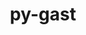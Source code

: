 ---
title: "py-gast"
layout: cache
categories: [package, develop]
meta: {"versions": ["0.4.0", "0.5.3"], "compilers": ["apple-clang@=14.0.0", "apple-clang@=14.0.3", "gcc@=11.1.0", "gcc@=11.3.0", "gcc@=12.1.0", "gcc@=7.3.1", "gcc@=8.4.0"], "oss": ["amzn2", "ubuntu18.04", "ubuntu20.04", "ubuntu22.04", "ventura"], "platforms": ["darwin", "linux"], "targets": ["aarch64", "ivybridge", "ppc64le", "x86_64", "x86_64_v3"], "stacks": ["e4s", "e4s-power", "ml-darwin-aarch64-mps", "ml-linux-x86_64-cpu", "ml-linux-x86_64-cuda", "ml-linux-x86_64-rocm", "root", "tutorial"], "num_specs": 76, "num_specs_by_stack": {"root": 76, "ml-darwin-aarch64-mps": 3, "tutorial": 39, "e4s-power": 8, "e4s": 4, "ml-linux-x86_64-rocm": 8, "ml-linux-x86_64-cpu": 8, "ml-linux-x86_64-cuda": 8}}
spec_details: [{"hash": "33imahblihi2dsvvhpbeop6s4ux3hvqm", "compiler": "apple-clang@=14.0.0", "versions": ["0.5.3"], "os": "ventura", "platform": "darwin", "target": "aarch64", "variants": ["build_system=python_pip"], "stacks": ["root", "ml-darwin-aarch64-mps"], "size": "-", "tarball": "https://binaries.spack.io/develop/build_cache/darwin-ventura-aarch64/apple-clang-14.0.0/py-gast-0.5.3/darwin-ventura-aarch64-apple-clang-14.0.0-py-gast-0.5.3-33imahblihi2dsvvhpbeop6s4ux3hvqm.spack"}, {"hash": "3e7tm4amxueqqghoaxfuz3mmdtahcv3b", "compiler": "apple-clang@=14.0.3", "versions": ["0.5.3"], "os": "ventura", "platform": "darwin", "target": "aarch64", "variants": ["build_system=python_pip"], "stacks": ["root", "ml-darwin-aarch64-mps"], "size": "-", "tarball": "https://binaries.spack.io/develop/build_cache/darwin-ventura-aarch64/apple-clang-14.0.3/py-gast-0.5.3/darwin-ventura-aarch64-apple-clang-14.0.3-py-gast-0.5.3-3e7tm4amxueqqghoaxfuz3mmdtahcv3b.spack"}, {"hash": "eeh5a5kkxy6sbcpttwmpqvpdriqwa7it", "compiler": "apple-clang@=14.0.3", "versions": ["0.5.3"], "os": "ventura", "platform": "darwin", "target": "aarch64", "variants": ["build_system=python_pip"], "stacks": ["root", "ml-darwin-aarch64-mps"], "size": "-", "tarball": "https://binaries.spack.io/develop/build_cache/darwin-ventura-aarch64/apple-clang-14.0.3/py-gast-0.5.3/darwin-ventura-aarch64-apple-clang-14.0.3-py-gast-0.5.3-eeh5a5kkxy6sbcpttwmpqvpdriqwa7it.spack"}, {"hash": "fb2hppqxowcksmfov34a2elacut4ohpk", "compiler": "gcc@=7.3.1", "versions": ["0.5.3"], "os": "amzn2", "platform": "linux", "target": "ivybridge", "variants": ["build_system=python_pip"], "stacks": ["root"], "size": "-", "tarball": "https://binaries.spack.io/develop/build_cache/linux-amzn2-ivybridge/gcc-7.3.1/py-gast-0.5.3/linux-amzn2-ivybridge-gcc-7.3.1-py-gast-0.5.3-fb2hppqxowcksmfov34a2elacut4ohpk.spack"}, {"hash": "bnut2ztiwvesec3li4qnz6e7rllmsx3s", "compiler": "gcc@=7.3.1", "versions": ["0.5.3"], "os": "amzn2", "platform": "linux", "target": "ivybridge", "variants": ["build_system=python_pip"], "stacks": ["root"], "size": "-", "tarball": "https://binaries.spack.io/develop/build_cache/linux-amzn2-ivybridge/gcc-7.3.1/py-gast-0.5.3/linux-amzn2-ivybridge-gcc-7.3.1-py-gast-0.5.3-bnut2ztiwvesec3li4qnz6e7rllmsx3s.spack"}, {"hash": "5gvhntxozda6wiau66dyurdn7holpuqu", "compiler": "gcc@=7.3.1", "versions": ["0.5.3"], "os": "amzn2", "platform": "linux", "target": "ivybridge", "variants": ["build_system=python_pip"], "stacks": ["root"], "size": "-", "tarball": "https://binaries.spack.io/develop/build_cache/linux-amzn2-ivybridge/gcc-7.3.1/py-gast-0.5.3/linux-amzn2-ivybridge-gcc-7.3.1-py-gast-0.5.3-5gvhntxozda6wiau66dyurdn7holpuqu.spack"}, {"hash": "powthqve6fiukhlvz3sn2xqcgjafk6mw", "compiler": "gcc@=7.3.1", "versions": ["0.4.0"], "os": "amzn2", "platform": "linux", "target": "ivybridge", "variants": ["build_system=python_pip"], "stacks": ["root"], "size": "-", "tarball": "https://binaries.spack.io/develop/build_cache/linux-amzn2-ivybridge/gcc-7.3.1/py-gast-0.4.0/linux-amzn2-ivybridge-gcc-7.3.1-py-gast-0.4.0-powthqve6fiukhlvz3sn2xqcgjafk6mw.spack"}, {"hash": "se6vz77lh2iurbreo7sqw6mttvgk4jhl", "compiler": "gcc@=7.3.1", "versions": ["0.4.0"], "os": "amzn2", "platform": "linux", "target": "ivybridge", "variants": ["build_system=python_pip"], "stacks": ["root"], "size": "-", "tarball": "https://binaries.spack.io/develop/build_cache/linux-amzn2-ivybridge/gcc-7.3.1/py-gast-0.4.0/linux-amzn2-ivybridge-gcc-7.3.1-py-gast-0.4.0-se6vz77lh2iurbreo7sqw6mttvgk4jhl.spack"}, {"hash": "hqdzwgrkmiivj3c6tdyq2vsxemkrf7pn", "compiler": "gcc@=7.3.1", "versions": ["0.4.0"], "os": "amzn2", "platform": "linux", "target": "ivybridge", "variants": ["build_system=python_pip"], "stacks": ["root"], "size": "-", "tarball": "https://binaries.spack.io/develop/build_cache/linux-amzn2-ivybridge/gcc-7.3.1/py-gast-0.4.0/linux-amzn2-ivybridge-gcc-7.3.1-py-gast-0.4.0-hqdzwgrkmiivj3c6tdyq2vsxemkrf7pn.spack"}, {"hash": "4dcwu5bamjsboz7vm7uit4eevwzus33q", "compiler": "gcc@=7.3.1", "versions": ["0.5.3"], "os": "amzn2", "platform": "linux", "target": "x86_64_v3", "variants": [], "stacks": ["root"], "size": "-", "tarball": "https://binaries.spack.io/develop/build_cache/linux-amzn2-x86_64_v3/gcc-7.3.1/py-gast-0.5.3/linux-amzn2-x86_64_v3-gcc-7.3.1-py-gast-0.5.3-4dcwu5bamjsboz7vm7uit4eevwzus33q.spack"}, {"hash": "mytsify6odo63kggfwkavrrwh3ynf2ld", "compiler": "gcc@=7.3.1", "versions": ["0.5.3"], "os": "amzn2", "platform": "linux", "target": "x86_64_v3", "variants": ["build_system=python_pip"], "stacks": ["root"], "size": "-", "tarball": "https://binaries.spack.io/develop/build_cache/linux-amzn2-x86_64_v3/gcc-7.3.1/py-gast-0.5.3/linux-amzn2-x86_64_v3-gcc-7.3.1-py-gast-0.5.3-mytsify6odo63kggfwkavrrwh3ynf2ld.spack"}, {"hash": "udhhl6klnh5iqaqy2prqdw3spaovmkav", "compiler": "gcc@=7.3.1", "versions": ["0.5.3"], "os": "amzn2", "platform": "linux", "target": "x86_64_v3", "variants": ["build_system=python_pip"], "stacks": ["root"], "size": "-", "tarball": "https://binaries.spack.io/develop/build_cache/linux-amzn2-x86_64_v3/gcc-7.3.1/py-gast-0.5.3/linux-amzn2-x86_64_v3-gcc-7.3.1-py-gast-0.5.3-udhhl6klnh5iqaqy2prqdw3spaovmkav.spack"}, {"hash": "7fnljd73ah7jgoz6fd6zi7e6uic2rxmr", "compiler": "gcc@=7.3.1", "versions": ["0.5.3"], "os": "amzn2", "platform": "linux", "target": "x86_64_v3", "variants": [], "stacks": ["root"], "size": "-", "tarball": "https://binaries.spack.io/develop/build_cache/linux-amzn2-x86_64_v3/gcc-7.3.1/py-gast-0.5.3/linux-amzn2-x86_64_v3-gcc-7.3.1-py-gast-0.5.3-7fnljd73ah7jgoz6fd6zi7e6uic2rxmr.spack"}, {"hash": "jzgj5n7qkjziar3w55fzts4db53wobjz", "compiler": "gcc@=7.3.1", "versions": ["0.4.0"], "os": "amzn2", "platform": "linux", "target": "x86_64_v3", "variants": ["build_system=python_pip"], "stacks": ["root"], "size": "-", "tarball": "https://binaries.spack.io/develop/build_cache/linux-amzn2-x86_64_v3/gcc-7.3.1/py-gast-0.4.0/linux-amzn2-x86_64_v3-gcc-7.3.1-py-gast-0.4.0-jzgj5n7qkjziar3w55fzts4db53wobjz.spack"}, {"hash": "rib4pmuui5cjxmim7ifxoznswa7ziz7u", "compiler": "gcc@=7.3.1", "versions": ["0.4.0"], "os": "amzn2", "platform": "linux", "target": "x86_64_v3", "variants": [], "stacks": ["root"], "size": "-", "tarball": "https://binaries.spack.io/develop/build_cache/linux-amzn2-x86_64_v3/gcc-7.3.1/py-gast-0.4.0/linux-amzn2-x86_64_v3-gcc-7.3.1-py-gast-0.4.0-rib4pmuui5cjxmim7ifxoznswa7ziz7u.spack"}, {"hash": "j3gqxa7seoxp4uwcclo7gew3rfo3jjje", "compiler": "gcc@=7.3.1", "versions": ["0.4.0"], "os": "amzn2", "platform": "linux", "target": "x86_64_v3", "variants": [], "stacks": ["root"], "size": "-", "tarball": "https://binaries.spack.io/develop/build_cache/linux-amzn2-x86_64_v3/gcc-7.3.1/py-gast-0.4.0/linux-amzn2-x86_64_v3-gcc-7.3.1-py-gast-0.4.0-j3gqxa7seoxp4uwcclo7gew3rfo3jjje.spack"}, {"hash": "k766yjzzbbxep2s4q3vwdslmtjirsn2i", "compiler": "gcc@=7.3.1", "versions": ["0.4.0"], "os": "amzn2", "platform": "linux", "target": "x86_64_v3", "variants": ["build_system=python_pip"], "stacks": ["root"], "size": "-", "tarball": "https://binaries.spack.io/develop/build_cache/linux-amzn2-x86_64_v3/gcc-7.3.1/py-gast-0.4.0/linux-amzn2-x86_64_v3-gcc-7.3.1-py-gast-0.4.0-k766yjzzbbxep2s4q3vwdslmtjirsn2i.spack"}, {"hash": "wit53etrhigvzmqzkscchtwg6567tfcs", "compiler": "gcc@=8.4.0", "versions": ["0.5.3"], "os": "ubuntu18.04", "platform": "linux", "target": "x86_64", "variants": [], "stacks": ["root", "tutorial"], "size": "-", "tarball": "https://binaries.spack.io/develop/build_cache/linux-ubuntu18.04-x86_64/gcc-8.4.0/py-gast-0.5.3/linux-ubuntu18.04-x86_64-gcc-8.4.0-py-gast-0.5.3-wit53etrhigvzmqzkscchtwg6567tfcs.spack"}, {"hash": "gkhd4omrconvg7v3p2fnfragkhop5tnn", "compiler": "gcc@=8.4.0", "versions": ["0.5.3"], "os": "ubuntu18.04", "platform": "linux", "target": "x86_64", "variants": [], "stacks": ["root", "tutorial"], "size": "-", "tarball": "https://binaries.spack.io/develop/build_cache/linux-ubuntu18.04-x86_64/gcc-8.4.0/py-gast-0.5.3/linux-ubuntu18.04-x86_64-gcc-8.4.0-py-gast-0.5.3-gkhd4omrconvg7v3p2fnfragkhop5tnn.spack"}, {"hash": "mweaonjomvrgpfqr5gll22d5axlcfzda", "compiler": "gcc@=8.4.0", "versions": ["0.5.3"], "os": "ubuntu18.04", "platform": "linux", "target": "x86_64", "variants": [], "stacks": ["root", "tutorial"], "size": "-", "tarball": "https://binaries.spack.io/develop/build_cache/linux-ubuntu18.04-x86_64/gcc-8.4.0/py-gast-0.5.3/linux-ubuntu18.04-x86_64-gcc-8.4.0-py-gast-0.5.3-mweaonjomvrgpfqr5gll22d5axlcfzda.spack"}, {"hash": "vz6cc46t5fekh62wj6etibbnochz4ce3", "compiler": "gcc@=8.4.0", "versions": ["0.5.3"], "os": "ubuntu18.04", "platform": "linux", "target": "x86_64", "variants": [], "stacks": ["root", "tutorial"], "size": "-", "tarball": "https://binaries.spack.io/develop/build_cache/linux-ubuntu18.04-x86_64/gcc-8.4.0/py-gast-0.5.3/linux-ubuntu18.04-x86_64-gcc-8.4.0-py-gast-0.5.3-vz6cc46t5fekh62wj6etibbnochz4ce3.spack"}, {"hash": "fvcrjohbsiwg5dkyaq42sbljj2hn47k2", "compiler": "gcc@=8.4.0", "versions": ["0.5.3"], "os": "ubuntu18.04", "platform": "linux", "target": "x86_64", "variants": [], "stacks": ["root", "tutorial"], "size": "-", "tarball": "https://binaries.spack.io/develop/build_cache/linux-ubuntu18.04-x86_64/gcc-8.4.0/py-gast-0.5.3/linux-ubuntu18.04-x86_64-gcc-8.4.0-py-gast-0.5.3-fvcrjohbsiwg5dkyaq42sbljj2hn47k2.spack"}, {"hash": "i4yxxxdhjskwedvvgqummkzjyt4ievan", "compiler": "gcc@=8.4.0", "versions": ["0.5.3"], "os": "ubuntu18.04", "platform": "linux", "target": "x86_64", "variants": [], "stacks": ["root", "tutorial"], "size": "-", "tarball": "https://binaries.spack.io/develop/build_cache/linux-ubuntu18.04-x86_64/gcc-8.4.0/py-gast-0.5.3/linux-ubuntu18.04-x86_64-gcc-8.4.0-py-gast-0.5.3-i4yxxxdhjskwedvvgqummkzjyt4ievan.spack"}, {"hash": "46rtp5lguuooe2qtcdm3cxog5moue4pv", "compiler": "gcc@=8.4.0", "versions": ["0.5.3"], "os": "ubuntu18.04", "platform": "linux", "target": "x86_64", "variants": [], "stacks": ["root", "tutorial"], "size": "-", "tarball": "https://binaries.spack.io/develop/build_cache/linux-ubuntu18.04-x86_64/gcc-8.4.0/py-gast-0.5.3/linux-ubuntu18.04-x86_64-gcc-8.4.0-py-gast-0.5.3-46rtp5lguuooe2qtcdm3cxog5moue4pv.spack"}, {"hash": "3zj4dsn2ylxvdcxp4thiehmenhcckflw", "compiler": "gcc@=8.4.0", "versions": ["0.5.3"], "os": "ubuntu18.04", "platform": "linux", "target": "x86_64", "variants": [], "stacks": ["root", "tutorial"], "size": "-", "tarball": "https://binaries.spack.io/develop/build_cache/linux-ubuntu18.04-x86_64/gcc-8.4.0/py-gast-0.5.3/linux-ubuntu18.04-x86_64-gcc-8.4.0-py-gast-0.5.3-3zj4dsn2ylxvdcxp4thiehmenhcckflw.spack"}, {"hash": "4tvb7dla5htdqsl3xaadmfdly2qumg5y", "compiler": "gcc@=8.4.0", "versions": ["0.5.3"], "os": "ubuntu18.04", "platform": "linux", "target": "x86_64", "variants": [], "stacks": ["root", "tutorial"], "size": "-", "tarball": "https://binaries.spack.io/develop/build_cache/linux-ubuntu18.04-x86_64/gcc-8.4.0/py-gast-0.5.3/linux-ubuntu18.04-x86_64-gcc-8.4.0-py-gast-0.5.3-4tvb7dla5htdqsl3xaadmfdly2qumg5y.spack"}, {"hash": "ewlqj4gx2kzy4ukz3fgxcsmgxq4t5lei", "compiler": "gcc@=8.4.0", "versions": ["0.5.3"], "os": "ubuntu18.04", "platform": "linux", "target": "x86_64", "variants": [], "stacks": ["root", "tutorial"], "size": "-", "tarball": "https://binaries.spack.io/develop/build_cache/linux-ubuntu18.04-x86_64/gcc-8.4.0/py-gast-0.5.3/linux-ubuntu18.04-x86_64-gcc-8.4.0-py-gast-0.5.3-ewlqj4gx2kzy4ukz3fgxcsmgxq4t5lei.spack"}, {"hash": "f7kn643tu2ul4dwi7ue7yfbeaiyhwaad", "compiler": "gcc@=8.4.0", "versions": ["0.5.3"], "os": "ubuntu18.04", "platform": "linux", "target": "x86_64", "variants": [], "stacks": ["root", "tutorial"], "size": "-", "tarball": "https://binaries.spack.io/develop/build_cache/linux-ubuntu18.04-x86_64/gcc-8.4.0/py-gast-0.5.3/linux-ubuntu18.04-x86_64-gcc-8.4.0-py-gast-0.5.3-f7kn643tu2ul4dwi7ue7yfbeaiyhwaad.spack"}, {"hash": "yjn6o3skpyeorzxiox2wlzhak27q6g6r", "compiler": "gcc@=8.4.0", "versions": ["0.5.3"], "os": "ubuntu18.04", "platform": "linux", "target": "x86_64", "variants": ["build_system=python_pip"], "stacks": ["root", "tutorial"], "size": "-", "tarball": "https://binaries.spack.io/develop/build_cache/linux-ubuntu18.04-x86_64/gcc-8.4.0/py-gast-0.5.3/linux-ubuntu18.04-x86_64-gcc-8.4.0-py-gast-0.5.3-yjn6o3skpyeorzxiox2wlzhak27q6g6r.spack"}, {"hash": "djfsr267szinthd6dik6ne7z3gfbtjnd", "compiler": "gcc@=8.4.0", "versions": ["0.5.3"], "os": "ubuntu18.04", "platform": "linux", "target": "x86_64", "variants": ["build_system=python_pip"], "stacks": ["root", "tutorial"], "size": "-", "tarball": "https://binaries.spack.io/develop/build_cache/linux-ubuntu18.04-x86_64/gcc-8.4.0/py-gast-0.5.3/linux-ubuntu18.04-x86_64-gcc-8.4.0-py-gast-0.5.3-djfsr267szinthd6dik6ne7z3gfbtjnd.spack"}, {"hash": "smtb27y7zztea4m4xllkmr57ua4p64eo", "compiler": "gcc@=8.4.0", "versions": ["0.5.3"], "os": "ubuntu18.04", "platform": "linux", "target": "x86_64", "variants": [], "stacks": ["root", "tutorial"], "size": "-", "tarball": "https://binaries.spack.io/develop/build_cache/linux-ubuntu18.04-x86_64/gcc-8.4.0/py-gast-0.5.3/linux-ubuntu18.04-x86_64-gcc-8.4.0-py-gast-0.5.3-smtb27y7zztea4m4xllkmr57ua4p64eo.spack"}, {"hash": "mqie4kgwdggpcbyydnhlw2q5j345qetw", "compiler": "gcc@=8.4.0", "versions": ["0.5.3"], "os": "ubuntu18.04", "platform": "linux", "target": "x86_64", "variants": [], "stacks": ["root", "tutorial"], "size": "-", "tarball": "https://binaries.spack.io/develop/build_cache/linux-ubuntu18.04-x86_64/gcc-8.4.0/py-gast-0.5.3/linux-ubuntu18.04-x86_64-gcc-8.4.0-py-gast-0.5.3-mqie4kgwdggpcbyydnhlw2q5j345qetw.spack"}, {"hash": "qot7zhncj3k2sanui647jw3nobpp2tbr", "compiler": "gcc@=8.4.0", "versions": ["0.5.3"], "os": "ubuntu18.04", "platform": "linux", "target": "x86_64", "variants": [], "stacks": ["root", "tutorial"], "size": "-", "tarball": "https://binaries.spack.io/develop/build_cache/linux-ubuntu18.04-x86_64/gcc-8.4.0/py-gast-0.5.3/linux-ubuntu18.04-x86_64-gcc-8.4.0-py-gast-0.5.3-qot7zhncj3k2sanui647jw3nobpp2tbr.spack"}, {"hash": "6aaeiegbn4fxq5z7ytwhtt54sadqdekx", "compiler": "gcc@=8.4.0", "versions": ["0.5.3"], "os": "ubuntu18.04", "platform": "linux", "target": "x86_64", "variants": [], "stacks": ["root", "tutorial"], "size": "-", "tarball": "https://binaries.spack.io/develop/build_cache/linux-ubuntu18.04-x86_64/gcc-8.4.0/py-gast-0.5.3/linux-ubuntu18.04-x86_64-gcc-8.4.0-py-gast-0.5.3-6aaeiegbn4fxq5z7ytwhtt54sadqdekx.spack"}, {"hash": "mk3sizw53e5wjuewdlb5tznps7n77dhx", "compiler": "gcc@=8.4.0", "versions": ["0.5.3"], "os": "ubuntu18.04", "platform": "linux", "target": "x86_64", "variants": [], "stacks": ["root", "tutorial"], "size": "-", "tarball": "https://binaries.spack.io/develop/build_cache/linux-ubuntu18.04-x86_64/gcc-8.4.0/py-gast-0.5.3/linux-ubuntu18.04-x86_64-gcc-8.4.0-py-gast-0.5.3-mk3sizw53e5wjuewdlb5tznps7n77dhx.spack"}, {"hash": "wycc5pyxkowzxlocet3cnkig4zpi6nhj", "compiler": "gcc@=8.4.0", "versions": ["0.5.3"], "os": "ubuntu18.04", "platform": "linux", "target": "x86_64", "variants": [], "stacks": ["root", "tutorial"], "size": "-", "tarball": "https://binaries.spack.io/develop/build_cache/linux-ubuntu18.04-x86_64/gcc-8.4.0/py-gast-0.5.3/linux-ubuntu18.04-x86_64-gcc-8.4.0-py-gast-0.5.3-wycc5pyxkowzxlocet3cnkig4zpi6nhj.spack"}, {"hash": "fljti6rbb6d4n7hhmbtxi55jricjmhig", "compiler": "gcc@=8.4.0", "versions": ["0.5.3"], "os": "ubuntu18.04", "platform": "linux", "target": "x86_64", "variants": [], "stacks": ["root", "tutorial"], "size": "-", "tarball": "https://binaries.spack.io/develop/build_cache/linux-ubuntu18.04-x86_64/gcc-8.4.0/py-gast-0.5.3/linux-ubuntu18.04-x86_64-gcc-8.4.0-py-gast-0.5.3-fljti6rbb6d4n7hhmbtxi55jricjmhig.spack"}, {"hash": "6xz2fymige6diysna77bmtcfmd7yxm3n", "compiler": "gcc@=8.4.0", "versions": ["0.5.3"], "os": "ubuntu18.04", "platform": "linux", "target": "x86_64", "variants": [], "stacks": ["root", "tutorial"], "size": "-", "tarball": "https://binaries.spack.io/develop/build_cache/linux-ubuntu18.04-x86_64/gcc-8.4.0/py-gast-0.5.3/linux-ubuntu18.04-x86_64-gcc-8.4.0-py-gast-0.5.3-6xz2fymige6diysna77bmtcfmd7yxm3n.spack"}, {"hash": "6yi3emt27thbz3t2rttnhusllfrvxgql", "compiler": "gcc@=8.4.0", "versions": ["0.5.3"], "os": "ubuntu18.04", "platform": "linux", "target": "x86_64", "variants": [], "stacks": ["root", "tutorial"], "size": "-", "tarball": "https://binaries.spack.io/develop/build_cache/linux-ubuntu18.04-x86_64/gcc-8.4.0/py-gast-0.5.3/linux-ubuntu18.04-x86_64-gcc-8.4.0-py-gast-0.5.3-6yi3emt27thbz3t2rttnhusllfrvxgql.spack"}, {"hash": "lt46agad4vrjh7x6q6lg3c35rvdfw5cm", "compiler": "gcc@=8.4.0", "versions": ["0.5.3"], "os": "ubuntu18.04", "platform": "linux", "target": "x86_64", "variants": [], "stacks": ["root", "tutorial"], "size": "-", "tarball": "https://binaries.spack.io/develop/build_cache/linux-ubuntu18.04-x86_64/gcc-8.4.0/py-gast-0.5.3/linux-ubuntu18.04-x86_64-gcc-8.4.0-py-gast-0.5.3-lt46agad4vrjh7x6q6lg3c35rvdfw5cm.spack"}, {"hash": "htrcgqmshtghrwkrj245nvwdu7tejd2t", "compiler": "gcc@=8.4.0", "versions": ["0.5.3"], "os": "ubuntu18.04", "platform": "linux", "target": "x86_64", "variants": [], "stacks": ["root", "tutorial"], "size": "-", "tarball": "https://binaries.spack.io/develop/build_cache/linux-ubuntu18.04-x86_64/gcc-8.4.0/py-gast-0.5.3/linux-ubuntu18.04-x86_64-gcc-8.4.0-py-gast-0.5.3-htrcgqmshtghrwkrj245nvwdu7tejd2t.spack"}, {"hash": "55vjjc42xz5j75lidhkoctgok3ylvlrw", "compiler": "gcc@=8.4.0", "versions": ["0.5.3"], "os": "ubuntu18.04", "platform": "linux", "target": "x86_64", "variants": ["build_system=python_pip"], "stacks": ["root", "tutorial"], "size": "-", "tarball": "https://binaries.spack.io/develop/build_cache/linux-ubuntu18.04-x86_64/gcc-8.4.0/py-gast-0.5.3/linux-ubuntu18.04-x86_64-gcc-8.4.0-py-gast-0.5.3-55vjjc42xz5j75lidhkoctgok3ylvlrw.spack"}, {"hash": "6egm3oa63itppp32gxi6fh3e4y6extya", "compiler": "gcc@=8.4.0", "versions": ["0.5.3"], "os": "ubuntu18.04", "platform": "linux", "target": "x86_64", "variants": [], "stacks": ["root", "tutorial"], "size": "-", "tarball": "https://binaries.spack.io/develop/build_cache/linux-ubuntu18.04-x86_64/gcc-8.4.0/py-gast-0.5.3/linux-ubuntu18.04-x86_64-gcc-8.4.0-py-gast-0.5.3-6egm3oa63itppp32gxi6fh3e4y6extya.spack"}, {"hash": "3tltwvxk5tysazgud2qpovgtln53a5wl", "compiler": "gcc@=8.4.0", "versions": ["0.5.3"], "os": "ubuntu18.04", "platform": "linux", "target": "x86_64", "variants": [], "stacks": ["root", "tutorial"], "size": "-", "tarball": "https://binaries.spack.io/develop/build_cache/linux-ubuntu18.04-x86_64/gcc-8.4.0/py-gast-0.5.3/linux-ubuntu18.04-x86_64-gcc-8.4.0-py-gast-0.5.3-3tltwvxk5tysazgud2qpovgtln53a5wl.spack"}, {"hash": "5zmfno54ibn5osma5kvskzgvzqsk6ktx", "compiler": "gcc@=8.4.0", "versions": ["0.5.3"], "os": "ubuntu18.04", "platform": "linux", "target": "x86_64", "variants": [], "stacks": ["root", "tutorial"], "size": "-", "tarball": "https://binaries.spack.io/develop/build_cache/linux-ubuntu18.04-x86_64/gcc-8.4.0/py-gast-0.5.3/linux-ubuntu18.04-x86_64-gcc-8.4.0-py-gast-0.5.3-5zmfno54ibn5osma5kvskzgvzqsk6ktx.spack"}, {"hash": "wkznj3gvgcraju4ezaimpycnowzm7olk", "compiler": "gcc@=8.4.0", "versions": ["0.5.3"], "os": "ubuntu18.04", "platform": "linux", "target": "x86_64", "variants": [], "stacks": ["root", "tutorial"], "size": "-", "tarball": "https://binaries.spack.io/develop/build_cache/linux-ubuntu18.04-x86_64/gcc-8.4.0/py-gast-0.5.3/linux-ubuntu18.04-x86_64-gcc-8.4.0-py-gast-0.5.3-wkznj3gvgcraju4ezaimpycnowzm7olk.spack"}, {"hash": "ab2hhehvidzzu5rzxp2al4kb33jthpzu", "compiler": "gcc@=8.4.0", "versions": ["0.5.3"], "os": "ubuntu18.04", "platform": "linux", "target": "x86_64", "variants": ["build_system=python_pip"], "stacks": ["root", "tutorial"], "size": "-", "tarball": "https://binaries.spack.io/develop/build_cache/linux-ubuntu18.04-x86_64/gcc-8.4.0/py-gast-0.5.3/linux-ubuntu18.04-x86_64-gcc-8.4.0-py-gast-0.5.3-ab2hhehvidzzu5rzxp2al4kb33jthpzu.spack"}, {"hash": "6abixeuxr2c35vfm7zydlwsrg7ljjy4m", "compiler": "gcc@=8.4.0", "versions": ["0.5.3"], "os": "ubuntu18.04", "platform": "linux", "target": "x86_64", "variants": [], "stacks": ["root", "tutorial"], "size": "-", "tarball": "https://binaries.spack.io/develop/build_cache/linux-ubuntu18.04-x86_64/gcc-8.4.0/py-gast-0.5.3/linux-ubuntu18.04-x86_64-gcc-8.4.0-py-gast-0.5.3-6abixeuxr2c35vfm7zydlwsrg7ljjy4m.spack"}, {"hash": "f7ko2xkapp3hs773u2x6wmr5h4r5upli", "compiler": "gcc@=8.4.0", "versions": ["0.5.3"], "os": "ubuntu18.04", "platform": "linux", "target": "x86_64_v3", "variants": ["build_system=python_pip"], "stacks": ["root", "tutorial"], "size": "-", "tarball": "https://binaries.spack.io/develop/build_cache/linux-ubuntu18.04-x86_64_v3/gcc-8.4.0/py-gast-0.5.3/linux-ubuntu18.04-x86_64_v3-gcc-8.4.0-py-gast-0.5.3-f7ko2xkapp3hs773u2x6wmr5h4r5upli.spack"}, {"hash": "klhz2joxvq2a3vlynm7ippcyt5xsib27", "compiler": "gcc@=8.4.0", "versions": ["0.5.3"], "os": "ubuntu18.04", "platform": "linux", "target": "x86_64_v3", "variants": ["build_system=python_pip"], "stacks": ["root", "tutorial"], "size": "-", "tarball": "https://binaries.spack.io/develop/build_cache/linux-ubuntu18.04-x86_64_v3/gcc-8.4.0/py-gast-0.5.3/linux-ubuntu18.04-x86_64_v3-gcc-8.4.0-py-gast-0.5.3-klhz2joxvq2a3vlynm7ippcyt5xsib27.spack"}, {"hash": "dsubqxex6j2ztfjdl4ycwlmsjs5wxg4t", "compiler": "gcc@=8.4.0", "versions": ["0.5.3"], "os": "ubuntu18.04", "platform": "linux", "target": "x86_64_v3", "variants": ["build_system=python_pip"], "stacks": ["root", "tutorial"], "size": "-", "tarball": "https://binaries.spack.io/develop/build_cache/linux-ubuntu18.04-x86_64_v3/gcc-8.4.0/py-gast-0.5.3/linux-ubuntu18.04-x86_64_v3-gcc-8.4.0-py-gast-0.5.3-dsubqxex6j2ztfjdl4ycwlmsjs5wxg4t.spack"}, {"hash": "a6jlgek3vx22xrzol6gxc2wdcndbulou", "compiler": "gcc@=8.4.0", "versions": ["0.5.3"], "os": "ubuntu18.04", "platform": "linux", "target": "x86_64_v3", "variants": ["build_system=python_pip"], "stacks": ["root", "tutorial"], "size": "-", "tarball": "https://binaries.spack.io/develop/build_cache/linux-ubuntu18.04-x86_64_v3/gcc-8.4.0/py-gast-0.5.3/linux-ubuntu18.04-x86_64_v3-gcc-8.4.0-py-gast-0.5.3-a6jlgek3vx22xrzol6gxc2wdcndbulou.spack"}, {"hash": "oln6j72ydfxog6fo6b47vzwg5qlcwi3s", "compiler": "gcc@=8.4.0", "versions": ["0.5.3"], "os": "ubuntu18.04", "platform": "linux", "target": "x86_64_v3", "variants": ["build_system=python_pip"], "stacks": ["root", "tutorial"], "size": "-", "tarball": "https://binaries.spack.io/develop/build_cache/linux-ubuntu18.04-x86_64_v3/gcc-8.4.0/py-gast-0.5.3/linux-ubuntu18.04-x86_64_v3-gcc-8.4.0-py-gast-0.5.3-oln6j72ydfxog6fo6b47vzwg5qlcwi3s.spack"}, {"hash": "742vtd5n5b3jfbw3yuwmk77inkjf2qbr", "compiler": "gcc@=11.1.0", "versions": ["0.5.3"], "os": "ubuntu20.04", "platform": "linux", "target": "ppc64le", "variants": ["build_system=python_pip"], "stacks": ["root", "e4s-power"], "size": "-", "tarball": "https://binaries.spack.io/develop/build_cache/linux-ubuntu20.04-ppc64le/gcc-11.1.0/py-gast-0.5.3/linux-ubuntu20.04-ppc64le-gcc-11.1.0-py-gast-0.5.3-742vtd5n5b3jfbw3yuwmk77inkjf2qbr.spack"}, {"hash": "ogziqitkd2zk3rwzanommdax35w42itm", "compiler": "gcc@=11.1.0", "versions": ["0.5.3"], "os": "ubuntu20.04", "platform": "linux", "target": "ppc64le", "variants": ["build_system=python_pip"], "stacks": ["root", "e4s-power"], "size": "-", "tarball": "https://binaries.spack.io/develop/build_cache/linux-ubuntu20.04-ppc64le/gcc-11.1.0/py-gast-0.5.3/linux-ubuntu20.04-ppc64le-gcc-11.1.0-py-gast-0.5.3-ogziqitkd2zk3rwzanommdax35w42itm.spack"}, {"hash": "7tymekha7x23f5a4iusvktmzrmfmietv", "compiler": "gcc@=11.1.0", "versions": ["0.5.3"], "os": "ubuntu20.04", "platform": "linux", "target": "ppc64le", "variants": ["build_system=python_pip"], "stacks": ["root", "e4s-power"], "size": "-", "tarball": "https://binaries.spack.io/develop/build_cache/linux-ubuntu20.04-ppc64le/gcc-11.1.0/py-gast-0.5.3/linux-ubuntu20.04-ppc64le-gcc-11.1.0-py-gast-0.5.3-7tymekha7x23f5a4iusvktmzrmfmietv.spack"}, {"hash": "k2lxdomr6koywj52fbltrzqnmbxzcqsw", "compiler": "gcc@=11.1.0", "versions": ["0.5.3"], "os": "ubuntu20.04", "platform": "linux", "target": "ppc64le", "variants": ["build_system=python_pip"], "stacks": ["root", "e4s-power"], "size": "-", "tarball": "https://binaries.spack.io/develop/build_cache/linux-ubuntu20.04-ppc64le/gcc-11.1.0/py-gast-0.5.3/linux-ubuntu20.04-ppc64le-gcc-11.1.0-py-gast-0.5.3-k2lxdomr6koywj52fbltrzqnmbxzcqsw.spack"}, {"hash": "ewjfl4ky4pr5633edlsmxqu2pjhk2mys", "compiler": "gcc@=11.1.0", "versions": ["0.5.3"], "os": "ubuntu20.04", "platform": "linux", "target": "ppc64le", "variants": ["build_system=python_pip"], "stacks": ["root", "e4s-power"], "size": "-", "tarball": "https://binaries.spack.io/develop/build_cache/linux-ubuntu20.04-ppc64le/gcc-11.1.0/py-gast-0.5.3/linux-ubuntu20.04-ppc64le-gcc-11.1.0-py-gast-0.5.3-ewjfl4ky4pr5633edlsmxqu2pjhk2mys.spack"}, {"hash": "wfpe5gj32pgeo2dcah2gjdatd4ne2rac", "compiler": "gcc@=11.1.0", "versions": ["0.5.3"], "os": "ubuntu20.04", "platform": "linux", "target": "ppc64le", "variants": ["build_system=python_pip"], "stacks": ["root", "e4s-power"], "size": "-", "tarball": "https://binaries.spack.io/develop/build_cache/linux-ubuntu20.04-ppc64le/gcc-11.1.0/py-gast-0.5.3/linux-ubuntu20.04-ppc64le-gcc-11.1.0-py-gast-0.5.3-wfpe5gj32pgeo2dcah2gjdatd4ne2rac.spack"}, {"hash": "spvumqyu6ywxcm77qjt4xlcrm4oenia6", "compiler": "gcc@=11.1.0", "versions": ["0.5.3"], "os": "ubuntu20.04", "platform": "linux", "target": "ppc64le", "variants": ["build_system=python_pip"], "stacks": ["root", "e4s-power"], "size": "-", "tarball": "https://binaries.spack.io/develop/build_cache/linux-ubuntu20.04-ppc64le/gcc-11.1.0/py-gast-0.5.3/linux-ubuntu20.04-ppc64le-gcc-11.1.0-py-gast-0.5.3-spvumqyu6ywxcm77qjt4xlcrm4oenia6.spack"}, {"hash": "irnfdr55revjjdff74d4rf2x6qqv7znj", "compiler": "gcc@=11.1.0", "versions": ["0.5.3"], "os": "ubuntu20.04", "platform": "linux", "target": "ppc64le", "variants": ["build_system=python_pip"], "stacks": ["root", "e4s-power"], "size": "-", "tarball": "https://binaries.spack.io/develop/build_cache/linux-ubuntu20.04-ppc64le/gcc-11.1.0/py-gast-0.5.3/linux-ubuntu20.04-ppc64le-gcc-11.1.0-py-gast-0.5.3-irnfdr55revjjdff74d4rf2x6qqv7znj.spack"}, {"hash": "gojpb63dhud7ycrch3vg6kcdtyhpz6kf", "compiler": "gcc@=11.1.0", "versions": ["0.5.3"], "os": "ubuntu20.04", "platform": "linux", "target": "x86_64_v3", "variants": ["build_system=python_pip"], "stacks": ["root", "e4s"], "size": "-", "tarball": "https://binaries.spack.io/develop/build_cache/linux-ubuntu20.04-x86_64_v3/gcc-11.1.0/py-gast-0.5.3/linux-ubuntu20.04-x86_64_v3-gcc-11.1.0-py-gast-0.5.3-gojpb63dhud7ycrch3vg6kcdtyhpz6kf.spack"}, {"hash": "zjvtgayqgc4b2nmulorke45k5sjvlu5o", "compiler": "gcc@=11.1.0", "versions": ["0.5.3"], "os": "ubuntu20.04", "platform": "linux", "target": "x86_64_v3", "variants": ["build_system=python_pip"], "stacks": ["root", "e4s"], "size": "-", "tarball": "https://binaries.spack.io/develop/build_cache/linux-ubuntu20.04-x86_64_v3/gcc-11.1.0/py-gast-0.5.3/linux-ubuntu20.04-x86_64_v3-gcc-11.1.0-py-gast-0.5.3-zjvtgayqgc4b2nmulorke45k5sjvlu5o.spack"}, {"hash": "qkwu7p4gjuoojmtffnfyb556zujwmghe", "compiler": "gcc@=11.1.0", "versions": ["0.5.3"], "os": "ubuntu20.04", "platform": "linux", "target": "x86_64_v3", "variants": ["build_system=python_pip"], "stacks": ["root", "e4s"], "size": "-", "tarball": "https://binaries.spack.io/develop/build_cache/linux-ubuntu20.04-x86_64_v3/gcc-11.1.0/py-gast-0.5.3/linux-ubuntu20.04-x86_64_v3-gcc-11.1.0-py-gast-0.5.3-qkwu7p4gjuoojmtffnfyb556zujwmghe.spack"}, {"hash": "5dgzdjxsfvhc5axvtufehtfdk5in6hor", "compiler": "gcc@=11.1.0", "versions": ["0.5.3"], "os": "ubuntu20.04", "platform": "linux", "target": "x86_64_v3", "variants": ["build_system=python_pip"], "stacks": ["root", "e4s"], "size": "-", "tarball": "https://binaries.spack.io/develop/build_cache/linux-ubuntu20.04-x86_64_v3/gcc-11.1.0/py-gast-0.5.3/linux-ubuntu20.04-x86_64_v3-gcc-11.1.0-py-gast-0.5.3-5dgzdjxsfvhc5axvtufehtfdk5in6hor.spack"}, {"hash": "l4fkkcjcq53iigm6ga6zj7auzfamisnp", "compiler": "gcc@=11.3.0", "versions": ["0.5.3"], "os": "ubuntu22.04", "platform": "linux", "target": "x86_64_v3", "variants": ["build_system=python_pip"], "stacks": ["root", "ml-linux-x86_64-rocm", "ml-linux-x86_64-cpu", "ml-linux-x86_64-cuda"], "size": "-", "tarball": "https://binaries.spack.io/develop/build_cache/linux-ubuntu22.04-x86_64_v3/gcc-11.3.0/py-gast-0.5.3/linux-ubuntu22.04-x86_64_v3-gcc-11.3.0-py-gast-0.5.3-l4fkkcjcq53iigm6ga6zj7auzfamisnp.spack"}, {"hash": "gqguukt4ba4ihb7ygwcwtnjisbqjn6a5", "compiler": "gcc@=11.3.0", "versions": ["0.5.3"], "os": "ubuntu22.04", "platform": "linux", "target": "x86_64_v3", "variants": ["build_system=python_pip"], "stacks": ["root", "ml-linux-x86_64-rocm", "ml-linux-x86_64-cpu", "ml-linux-x86_64-cuda"], "size": "-", "tarball": "https://binaries.spack.io/develop/build_cache/linux-ubuntu22.04-x86_64_v3/gcc-11.3.0/py-gast-0.5.3/linux-ubuntu22.04-x86_64_v3-gcc-11.3.0-py-gast-0.5.3-gqguukt4ba4ihb7ygwcwtnjisbqjn6a5.spack"}, {"hash": "r6v53crk7n2zin3j4y2zkpg4cazaemk4", "compiler": "gcc@=11.3.0", "versions": ["0.5.3"], "os": "ubuntu22.04", "platform": "linux", "target": "x86_64_v3", "variants": ["build_system=python_pip"], "stacks": ["root", "ml-linux-x86_64-rocm", "ml-linux-x86_64-cpu", "ml-linux-x86_64-cuda"], "size": "-", "tarball": "https://binaries.spack.io/develop/build_cache/linux-ubuntu22.04-x86_64_v3/gcc-11.3.0/py-gast-0.5.3/linux-ubuntu22.04-x86_64_v3-gcc-11.3.0-py-gast-0.5.3-r6v53crk7n2zin3j4y2zkpg4cazaemk4.spack"}, {"hash": "v4lgzfr4hh53bdfk3yd2nkj5k6sqwlp4", "compiler": "gcc@=11.3.0", "versions": ["0.5.3"], "os": "ubuntu22.04", "platform": "linux", "target": "x86_64_v3", "variants": ["build_system=python_pip"], "stacks": ["root", "ml-linux-x86_64-rocm", "ml-linux-x86_64-cpu", "ml-linux-x86_64-cuda"], "size": "-", "tarball": "https://binaries.spack.io/develop/build_cache/linux-ubuntu22.04-x86_64_v3/gcc-11.3.0/py-gast-0.5.3/linux-ubuntu22.04-x86_64_v3-gcc-11.3.0-py-gast-0.5.3-v4lgzfr4hh53bdfk3yd2nkj5k6sqwlp4.spack"}, {"hash": "tduwj4oxlqr5kv6iop4jnekzeytbcopt", "compiler": "gcc@=11.3.0", "versions": ["0.5.3"], "os": "ubuntu22.04", "platform": "linux", "target": "x86_64_v3", "variants": ["build_system=python_pip"], "stacks": ["root", "ml-linux-x86_64-rocm", "ml-linux-x86_64-cpu", "ml-linux-x86_64-cuda"], "size": "-", "tarball": "https://binaries.spack.io/develop/build_cache/linux-ubuntu22.04-x86_64_v3/gcc-11.3.0/py-gast-0.5.3/linux-ubuntu22.04-x86_64_v3-gcc-11.3.0-py-gast-0.5.3-tduwj4oxlqr5kv6iop4jnekzeytbcopt.spack"}, {"hash": "q5nalxcdmmvk57bk5wtcvpnhpl34gsxw", "compiler": "gcc@=11.3.0", "versions": ["0.4.0"], "os": "ubuntu22.04", "platform": "linux", "target": "x86_64_v3", "variants": ["build_system=python_pip"], "stacks": ["root", "ml-linux-x86_64-rocm", "ml-linux-x86_64-cpu", "ml-linux-x86_64-cuda"], "size": "-", "tarball": "https://binaries.spack.io/develop/build_cache/linux-ubuntu22.04-x86_64_v3/gcc-11.3.0/py-gast-0.4.0/linux-ubuntu22.04-x86_64_v3-gcc-11.3.0-py-gast-0.4.0-q5nalxcdmmvk57bk5wtcvpnhpl34gsxw.spack"}, {"hash": "vt5olovy2xuhhgu5e44cikx7q35tzaef", "compiler": "gcc@=11.3.0", "versions": ["0.4.0"], "os": "ubuntu22.04", "platform": "linux", "target": "x86_64_v3", "variants": ["build_system=python_pip"], "stacks": ["root", "ml-linux-x86_64-rocm", "ml-linux-x86_64-cpu", "ml-linux-x86_64-cuda"], "size": "-", "tarball": "https://binaries.spack.io/develop/build_cache/linux-ubuntu22.04-x86_64_v3/gcc-11.3.0/py-gast-0.4.0/linux-ubuntu22.04-x86_64_v3-gcc-11.3.0-py-gast-0.4.0-vt5olovy2xuhhgu5e44cikx7q35tzaef.spack"}, {"hash": "4zpgxhl5seuyjdi5pr3s4lfk4gbm6v7w", "compiler": "gcc@=11.3.0", "versions": ["0.4.0"], "os": "ubuntu22.04", "platform": "linux", "target": "x86_64_v3", "variants": ["build_system=python_pip"], "stacks": ["root", "ml-linux-x86_64-rocm", "ml-linux-x86_64-cpu", "ml-linux-x86_64-cuda"], "size": "-", "tarball": "https://binaries.spack.io/develop/build_cache/linux-ubuntu22.04-x86_64_v3/gcc-11.3.0/py-gast-0.4.0/linux-ubuntu22.04-x86_64_v3-gcc-11.3.0-py-gast-0.4.0-4zpgxhl5seuyjdi5pr3s4lfk4gbm6v7w.spack"}, {"hash": "xg26gxlwxlnuybeuhkzrv7fgivbdl25b", "compiler": "gcc@=12.1.0", "versions": ["0.5.3"], "os": "ubuntu22.04", "platform": "linux", "target": "x86_64_v3", "variants": ["build_system=python_pip"], "stacks": ["root", "tutorial"], "size": "-", "tarball": "https://binaries.spack.io/develop/build_cache/linux-ubuntu22.04-x86_64_v3/gcc-12.1.0/py-gast-0.5.3/linux-ubuntu22.04-x86_64_v3-gcc-12.1.0-py-gast-0.5.3-xg26gxlwxlnuybeuhkzrv7fgivbdl25b.spack"}, {"hash": "hd3szkfuvnxst4kgh4plqoiftv4eg6ms", "compiler": "gcc@=12.1.0", "versions": ["0.5.3"], "os": "ubuntu22.04", "platform": "linux", "target": "x86_64_v3", "variants": ["build_system=python_pip"], "stacks": ["root", "tutorial"], "size": "-", "tarball": "https://binaries.spack.io/develop/build_cache/linux-ubuntu22.04-x86_64_v3/gcc-12.1.0/py-gast-0.5.3/linux-ubuntu22.04-x86_64_v3-gcc-12.1.0-py-gast-0.5.3-hd3szkfuvnxst4kgh4plqoiftv4eg6ms.spack"}, {"hash": "mmd26gauspniwfxbct7fjyfnhgvzvtic", "compiler": "gcc@=12.1.0", "versions": ["0.5.3"], "os": "ubuntu22.04", "platform": "linux", "target": "x86_64_v3", "variants": ["build_system=python_pip"], "stacks": ["root", "tutorial"], "size": "-", "tarball": "https://binaries.spack.io/develop/build_cache/linux-ubuntu22.04-x86_64_v3/gcc-12.1.0/py-gast-0.5.3/linux-ubuntu22.04-x86_64_v3-gcc-12.1.0-py-gast-0.5.3-mmd26gauspniwfxbct7fjyfnhgvzvtic.spack"}]
---